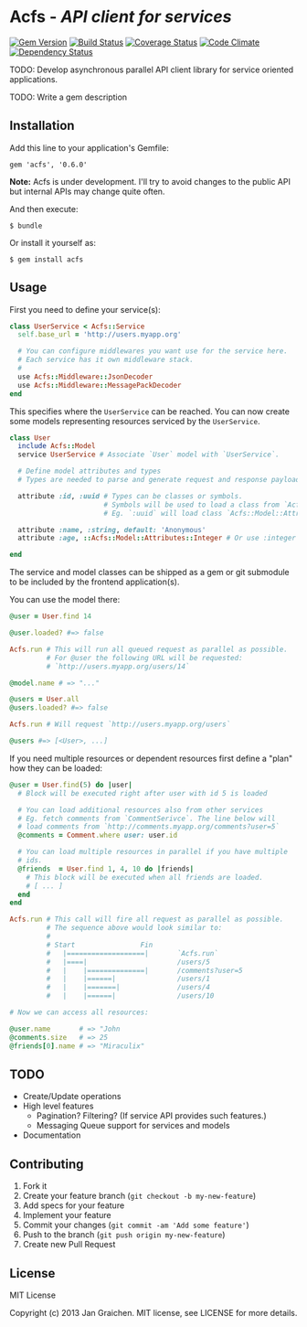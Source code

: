 # Acfs - *API client for services*

[![Gem Version](https://badge.fury.io/rb/acfs.png)](http://badge.fury.io/rb/acfs) [![Build Status](https://travis-ci.org/jgraichen/acfs.png?branch=master)](https://travis-ci.org/jgraichen/acfs) [![Coverage Status](https://coveralls.io/repos/jgraichen/acfs/badge.png?branch=master)](https://coveralls.io/r/jgraichen/acfs) [![Code Climate](https://codeclimate.com/github/jgraichen/acfs.png)](https://codeclimate.com/github/jgraichen/acfs) [![Dependency Status](https://gemnasium.com/jgraichen/acfs.png)](https://gemnasium.com/jgraichen/acfs)

TODO: Develop asynchronous parallel API client library for service oriented applications.

TODO: Write a gem description

## Installation

Add this line to your application's Gemfile:

    gem 'acfs', '0.6.0'

**Note:** Acfs is under development. I'll try to avoid changes to the public
API but internal APIs may change quite often.

And then execute:

    $ bundle

Or install it yourself as:

    $ gem install acfs

## Usage

First you need to define your service(s):

```ruby
class UserService < Acfs::Service
  self.base_url = 'http://users.myapp.org'

  # You can configure middlewares you want use for the service here.
  # Each service has it own middleware stack.
  #
  use Acfs::Middleware::JsonDecoder
  use Acfs::Middleware::MessagePackDecoder
end
```

This specifies where the `UserService` can be reached. You can now create some
models representing resources serviced by the `UserService`.

```ruby
class User
  include Acfs::Model
  service UserService # Associate `User` model with `UserService`.

  # Define model attributes and types
  # Types are needed to parse and generate request and response payload.

  attribute :id, :uuid # Types can be classes or symbols.
                       # Symbols will be used to load a class from `Acfs::Model::Attributes` namespace.
                       # Eg. `:uuid` will load class `Acfs::Model::Attributes::Uuid`.

  attribute :name, :string, default: 'Anonymous'
  attribute :age, ::Acfs::Model::Attributes::Integer # Or use :integer

end
```

The service and model classes can be shipped as a gem or git submodule to be
included by the frontend application(s).

You can use the model there:

```ruby
@user = User.find 14

@user.loaded? #=> false

Acfs.run # This will run all queued request as parallel as possible.
         # For @user the following URL will be requested:
         # `http://users.myapp.org/users/14`

@model.name # => "..."

@users = User.all
@users.loaded? #=> false

Acfs.run # Will request `http://users.myapp.org/users`

@users #=> [<User>, ...]
```

If you need multiple resources or dependent resources first define a "plan"
how they can be loaded:

```ruby
@user = User.find(5) do |user|
  # Block will be executed right after user with id 5 is loaded

  # You can load additional resources also from other services
  # Eg. fetch comments from `CommentSerivce`. The line below will
  # load comments from `http://comments.myapp.org/comments?user=5`
  @comments = Comment.where user: user.id

  # You can load multiple resources in parallel if you have multiple
  # ids.
  @friends  = User.find 1, 4, 10 do |friends|
    # This block will be executed when all friends are loaded.
    # [ ... ]
  end
end

Acfs.run # This call will fire all request as parallel as possible.
         # The sequence above would look similar to:
         #
         # Start                Fin
         #   |===================|       `Acfs.run`
         #   |====|                      /users/5
         #   |    |==============|       /comments?user=5
         #   |    |======|               /users/1
         #   |    |=======|              /users/4
         #   |    |======|               /users/10

# Now we can access all resources:

@user.name       # => "John
@comments.size   # => 25
@friends[0].name # => "Miraculix"
```

## TODO

* Create/Update operations
* High level features
    * Pagination? Filtering? (If service API provides such features.)
    * Messaging Queue support for services and models
* Documentation

## Contributing

1. Fork it
2. Create your feature branch (`git checkout -b my-new-feature`)
4. Add specs for your feature
5. Implement your feature
6. Commit your changes (`git commit -am 'Add some feature'`)
7. Push to the branch (`git push origin my-new-feature`)
8. Create new Pull Request

## License

MIT License

Copyright (c) 2013 Jan Graichen. MIT license, see LICENSE for more details.
